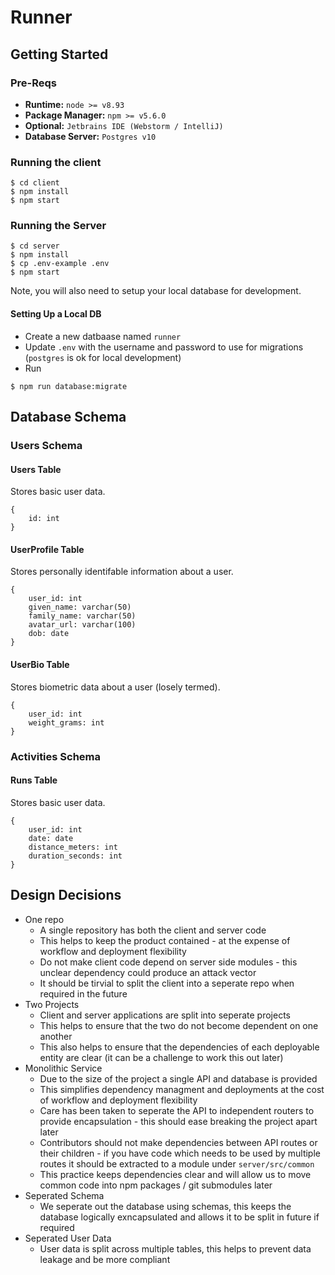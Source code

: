 # Runner

## Getting Started
### Pre-Reqs
* **Runtime:**  `node >= v8.93`
* **Package Manager:** `npm >= v5.6.0`
* **Optional:** `Jetbrains IDE (Webstorm / IntelliJ)`
* **Database Server:** `Postgres v10` 

### Running the client
```
$ cd client
$ npm install
$ npm start
```

### Running the Server
```
$ cd server
$ npm install
$ cp .env-example .env
$ npm start
```

Note, you will also need to setup your local database for development.


#### Setting Up a Local DB

* Create a new datbaase named `runner`
* Update `.env` with the username and password to use for migrations (`postgres` is ok for local development)
* Run 
``` 
$ npm run database:migrate
```

## Database Schema
### Users Schema
#### Users Table
Stores basic user data.
```
{
    id: int
}

```
#### UserProfile Table
Stores personally identifable information about a user.
```
{
    user_id: int
    given_name: varchar(50)
    family_name: varchar(50)
    avatar_url: varchar(100)
    dob: date 
}
```

#### UserBio Table
Stores biometric data about a user (losely termed).
```
{
    user_id: int
    weight_grams: int 
}
```

### Activities Schema

#### Runs Table
Stores basic user data.
```
{
    user_id: int
    date: date
    distance_meters: int
    duration_seconds: int
}

```
## Design Decisions
* One repo
  * A single repository has both the client and server code
  * This helps to keep the product contained - at the expense of workflow and deployment flexibility
  * Do not make client code depend on server side modules - this unclear dependency could produce an attack vector
  * It should be tirvial to split the client into a seperate repo when required in the future
* Two Projects
  * Client and server applications are split into seperate projects
  * This helps to ensure that the two do not become dependent on one another
  * This also helps to ensure that the dependencies of each deployable entity are clear (it can be a challenge to work this out later)
* Monolithic Service
  * Due to the size of the project a single API and database is provided
  * This simplifies dependency managment and deployments at the cost of workflow and deployment flexibility
  * Care has been taken to seperate the API to independent routers to provide encapsulation - this should ease breaking the project apart later
  * Contributors should not make dependencies between API routes or their children - if you have code which needs to be used by multiple routes it should be extracted to a module under `server/src/common`
  * This practice keeps dependencies clear and will allow us to move common code into npm packages / git submodules later
* Seperated Schema
  * We seperate out the database using schemas, this keeps the database logically exncapsulated and allows it to be split in future if required
* Seperated User Data
  * User data is split across multiple tables, this helps to prevent data leakage and be more compliant

